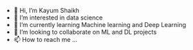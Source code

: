 - 👋 Hi, I’m Kayum Shaikh
- 👀 I’m interested in data science
- 🌱 I’m currently learning Machine learning and Deep Learning
- 💞️ I’m looking to collaborate on ML and DL projects 
- 📫 How to reach me ...

<!---
Abdulkayum242/Abdulkayum242 is a ✨ special ✨ repository because its `README.md` (this file) appears on your GitHub profile.
You can click the Preview link to take a look at your changes.
--->
